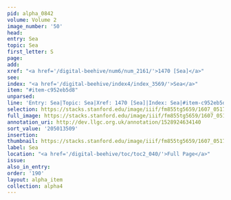```yaml
---
pid: alpha_0842
volume: Volume 2
image_number: '50'
head:
entry: Sea
topic: Sea
first_letter: S
page:
add:
xref: "<a href='/digital-beehive/num6/num_2161/'>1470 [Sea]</a>"
see:
index: "<a href='/digital-beehive/index4/index_3569/'>Sea</a>"
item: "#item-c952eb5d8"
unparsed:
line: 'Entry: Sea|Topic: Sea|Xref: 1470 [Sea]|Index: Sea|#item-c952eb5d8'
selection: https://stacks.stanford.edu/image/iiif/fm855tg5659/1607_0517/753,3509,2987,444/full/0/default.jpg
full_image: https://stacks.stanford.edu/image/iiif/fm855tg5659/1607_0517/full/full/0/default.jpg
annotation_uri: http://dev.llgc.org.uk/annotation/1528924634140
sort_value: '205013509'
insertion:
thumbnail: https://stacks.stanford.edu/image/iiif/fm855tg5659/1607_0517/753,3509,600,180/250,/0/default.jpg
label: Sea
location: "<a href='/digital-beehive/toc/toc2_040/'>Full Page</a>"
issue:
also_in_entry:
order: '190'
layout: alpha_item
collection: alpha4
---
```

